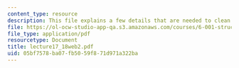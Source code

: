 ```yaml
---
content_type: resource
description: This file explains a few details that are needed to clean up of implementation.
file: https://ol-ocw-studio-app-qa.s3.amazonaws.com/courses/6-001-structure-and-interpretation-of-computer-programs-spring-2005/05bf7578ba07fb5059f871d971a322ba_lecture17_18web2.pdf
file_type: application/pdf
resourcetype: Document
title: lecture17_18web2.pdf
uid: 05bf7578-ba07-fb50-59f8-71d971a322ba
---
```

